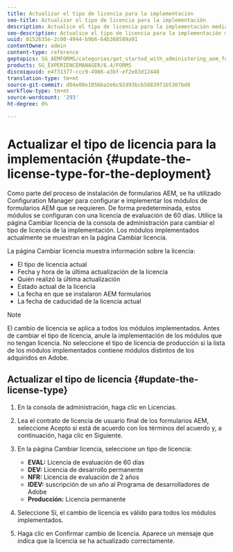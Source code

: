 ```yaml
---
title: Actualizar el tipo de licencia para la implementación
seo-title: Actualizar el tipo de licencia para la implementación
description: Actualice el tipo de licencia para la implementación mediante la página Cambiar licencia de la consola de administración.
seo-description: Actualice el tipo de licencia para la implementación mediante la página Cambiar licencia de la consola de administración.
uuid: 0152635e-2c00-4944-b9b6-64b368589a91
contentOwner: admin
content-type: reference
geptopics: SG_AEMFORMS/categories/get_started_with_administering_aem_forms_on_jee
products: SG_EXPERIENCEMANAGER/6.4/FORMS
discoiquuid: e4f31377-ccc9-4986-a3bf-ef2e83d12448
translation-type: tm+mt
source-git-commit: d04e08e105bba2e6c92d93bcb58839f1b5307bd8
workflow-type: tm+mt
source-wordcount: '293'
ht-degree: 0%

---
```



# Actualizar el tipo de licencia para la implementación {#update-the-license-type-for-the-deployment}

Como parte del proceso de instalación de formularios AEM, se ha utilizado Configuration Manager para configurar e implementar los módulos de formularios AEM que se requieren. De forma predeterminada, estos módulos se configuran con una licencia de evaluación de 60 días. Utilice la página Cambiar licencia de la consola de administración para cambiar el tipo de licencia de la implementación. Los módulos implementados actualmente se muestran en la página Cambiar licencia.

La página Cambiar licencia muestra información sobre la licencia:

* El tipo de licencia actual
* Fecha y hora de la última actualización de la licencia
* Quién realizó la última actualización
* Estado actual de la licencia
* La fecha en que se instalaron AEM formularios
* La fecha de caducidad de la licencia actual

>[!NOTE]
>
>El cambio de licencia se aplica a todos los módulos implementados. Antes de cambiar el tipo de licencia, anule la implementación de los módulos que no tengan licencia. No seleccione el tipo de licencia de producción si la lista de los módulos implementados contiene módulos distintos de los adquiridos en Adobe.

## Actualizar el tipo de licencia {#update-the-license-type}

1. En la consola de administración, haga clic en Licencias.
1. Lea el contrato de licencia de usuario final de los formularios AEM, seleccione Acepto si está de acuerdo con los términos del acuerdo y, a continuación, haga clic en Siguiente.
1. En la página Cambiar licencia, seleccione un tipo de licencia:

   * **EVAL:** Licencia de evaluación de 60 días
   * **DEV:** Licencia de desarrollo permanente
   * **NFR:** Licencia de evaluación de 2 años
   * **IDEV:** suscripción de un año al Programa de desarrolladores de Adobe
   * **Producción:** Licencia permanente

1. Seleccione Sí, el cambio de licencia es válido para todos los módulos implementados.
1. Haga clic en Confirmar cambio de licencia. Aparece un mensaje que indica que la licencia se ha actualizado correctamente.

